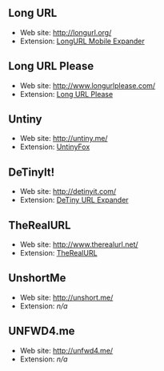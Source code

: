 ## Long URL ##
  * Web site: http://longurl.org/
  * Extension: [LongURL Mobile Expander](https://addons.mozilla.org/addon/8636)

## Long URL Please ##
  * Web site: http://www.longurlplease.com/
  * Extension: [Long URL Please](https://addons.mozilla.org/addon/9549)

## Untiny ##
  * Web site: http://untiny.me/
  * Extension: [UntinyFox](https://addons.mozilla.org/addon/10181)

## DeTinyIt! ##
  * Web site: http://detinyit.com/
  * Extension: [DeTiny URL Expander](https://addons.mozilla.org/addon/13140)

## TheRealURL ##
  * Web site: http://www.therealurl.net/
  * Extension: [TheRealURL](https://addons.mozilla.org/addon/60152)

## UnshortMe ##
  * Web site: http://unshort.me/
  * Extension: _n/a_

## UNFWD4.me ##
  * Web site: http://unfwd4.me/
  * Extension: _n/a_